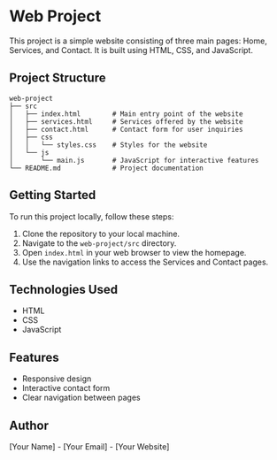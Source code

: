 # Web Project

This project is a simple website consisting of three main pages: Home, Services, and Contact. It is built using HTML, CSS, and JavaScript.

## Project Structure

```
web-project
├── src
│   ├── index.html        # Main entry point of the website
│   ├── services.html     # Services offered by the website
│   ├── contact.html      # Contact form for user inquiries
│   ├── css
│   │   └── styles.css    # Styles for the website
│   └── js
│       └── main.js       # JavaScript for interactive features
└── README.md             # Project documentation
```

## Getting Started

To run this project locally, follow these steps:

1. Clone the repository to your local machine.
2. Navigate to the `web-project/src` directory.
3. Open `index.html` in your web browser to view the homepage.
4. Use the navigation links to access the Services and Contact pages.

## Technologies Used

- HTML
- CSS
- JavaScript

## Features

- Responsive design
- Interactive contact form
- Clear navigation between pages

## Author

[Your Name] - [Your Email] - [Your Website]